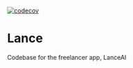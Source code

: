 [![codecov](https://codecov.io/gh/dreadnought147/Lance/branch/backend-api/graph/badge.svg)](https://codecov.io/gh/dreadnought147/Lance)
# Lance
Codebase for the freelancer app, LanceAI
